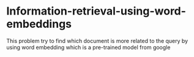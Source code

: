 # Information-retrieval-using-word-embeddings
This problem try to find which document is more related to the query by using word embedding which is a pre-trained model from google
